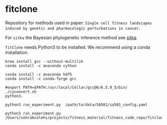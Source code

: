 # fitclone

Repository for methods used in paper:
`Single cell fitness landscapes induced by genetic and pharmacologic perturbations in cancer`.

For `sitka` the Bayesian phylogenetic inference method see 
[sitka](https://github.com/UBC-Stat-ML/nowellpack).

`fitClone` needs Python3 to be installed. We recommend using a conda installation.



```
brew install gcc --without-multilib
conda install -c anaconda cython

conda install -c anaconda hdf5
conda install -c conda-forge gcc

#export PATH=$PATH:/usr/local/Cellar/gcc@6/6.5.0_5/bin/
./cyconvert.sh 
python3.

python3 run_experiment.py  /path/to/data/SA501/sa501_config.yaml

python3 run_experiment.py /Users/sohrabsalehi/projects/fitness_material/fitness_code_repo/fitclone/data/SA501/sa501_config.yaml

```
 
